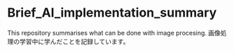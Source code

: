 # Brief_AI_implementation_summary
This repository summarises what can be done with image procesing.
画像処理の学習中に学んだことを記録しています。
